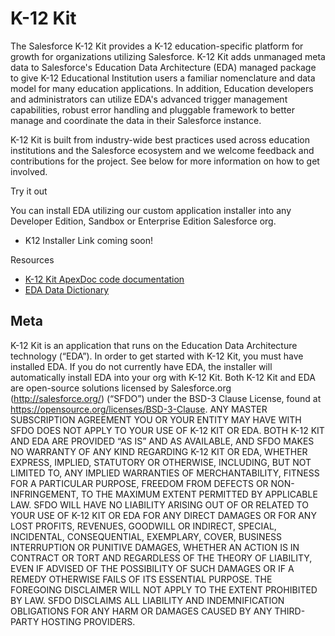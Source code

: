 # K-12 Kit

The Salesforce K-12 Kit provides a K-12 education-specific platform for growth for organizations utilizing Salesforce. K-12 Kit adds unmanaged meta data to Salesforce's Education Data Architecture (EDA) managed package to give K-12 Educational Institution users a familiar nomenclature and data model for many education applications. In addition, Education developers and administrators can utilize EDA's advanced trigger management capabilities, robust error handling and pluggable framework to better manage and coordinate the data in their Salesforce instance.

K-12 Kit is built from industry-wide best practices used across education institutions and the Salesforce ecosystem and we welcome feedback and contributions for the project. See below for more information on how to get involved.

Try it out

You can install EDA utilizing our custom application installer into any Developer Edition, Sandbox or Enterprise Edition Salesforce org.

* K12 Installer Link coming soon!

Resources

* <a href="http://developer.salesforce.org/EDA/ApexDocumentation/" target="_blank">K-12 Kit ApexDoc code documentation</a>
* <a href="https://salesforce.quip.com/cAJzAnydf6gp" target="_blank">EDA Data Dictionary</a>

## Meta

K-12 Kit is an application that runs on the Education Data Architecture technology (“EDA”). In order to get started with K-12 Kit, you must have installed EDA. If you do not currently have EDA, the installer will automatically install EDA into your org with K-12 Kit. Both K-12 Kit and EDA are open-source solutions licensed by Salesforce.org (http://salesforce.org/) (“SFDO”) under the BSD-3 Clause License, found at https://opensource.org/licenses/BSD-3-Clause. ANY MASTER SUBSCRIPTION AGREEMENT YOU OR YOUR ENTITY MAY HAVE WITH SFDO DOES NOT APPLY TO YOUR USE OF K-12 KIT OR EDA. BOTH K-12 KIT AND EDA ARE PROVIDED “AS IS” AND AS AVAILABLE, AND SFDO MAKES NO WARRANTY OF ANY KIND REGARDING K-12 KIT OR EDA, WHETHER EXPRESS, IMPLIED, STATUTORY OR OTHERWISE, INCLUDING, BUT NOT LIMITED TO, ANY IMPLIED WARRANTIES OF MERCHANTABILITY, FITNESS FOR A PARTICULAR PURPOSE, FREEDOM FROM DEFECTS OR NON-INFRINGEMENT, TO THE MAXIMUM EXTENT PERMITTED BY APPLICABLE LAW.
SFDO WILL HAVE NO LIABILITY ARISING OUT OF OR RELATED TO YOUR USE OF K-12 KIT OR EDA FOR ANY DIRECT DAMAGES OR FOR ANY LOST PROFITS, REVENUES, GOODWILL OR INDIRECT, SPECIAL, INCIDENTAL, CONSEQUENTIAL, EXEMPLARY, COVER, BUSINESS INTERRUPTION OR PUNITIVE DAMAGES, WHETHER AN ACTION IS IN CONTRACT OR TORT AND REGARDLESS OF THE THEORY OF LIABILITY, EVEN IF ADVISED OF THE POSSIBILITY OF SUCH DAMAGES OR IF A REMEDY OTHERWISE FAILS OF ITS ESSENTIAL PURPOSE. THE FOREGOING DISCLAIMER WILL NOT APPLY TO THE EXTENT PROHIBITED BY LAW. SFDO DISCLAIMS ALL LIABILITY AND INDEMNIFICATION OBLIGATIONS FOR ANY HARM OR DAMAGES CAUSED BY ANY THIRD-PARTY HOSTING PROVIDERS.

